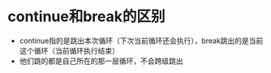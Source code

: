 # continue和break的区别
- continue指的是跳出本次循环（下次当前循环还会执行），break跳出的是当前这个循环（当前循环执行结束）
- 他们跳的都是自己所在的那一层循环，不会跨级跳出